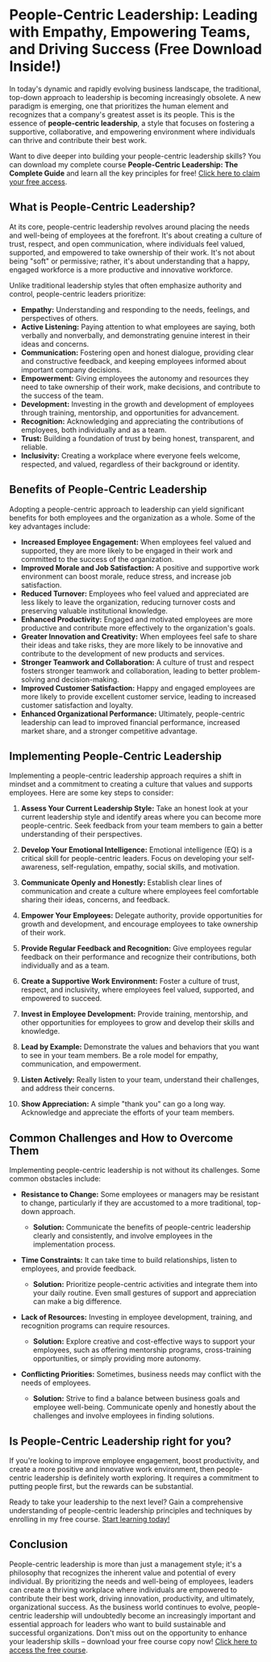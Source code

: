# People-Centric Leadership: Leading with Empathy, Empowering Teams, and Driving Success (Free Download Inside!)

In today's dynamic and rapidly evolving business landscape, the traditional, top-down approach to leadership is becoming increasingly obsolete. A new paradigm is emerging, one that prioritizes the human element and recognizes that a company's greatest asset is its people. This is the essence of **people-centric leadership**, a style that focuses on fostering a supportive, collaborative, and empowering environment where individuals can thrive and contribute their best work.

Want to dive deeper into building your people-centric leadership skills? You can download my complete course **People-Centric Leadership: The Complete Guide** and learn all the key principles for free! [Click here to claim your free access](https://udemywork.com/people-centric-leadership).

## What is People-Centric Leadership?

At its core, people-centric leadership revolves around placing the needs and well-being of employees at the forefront. It's about creating a culture of trust, respect, and open communication, where individuals feel valued, supported, and empowered to take ownership of their work. It's not about being "soft" or permissive; rather, it's about understanding that a happy, engaged workforce is a more productive and innovative workforce.

Unlike traditional leadership styles that often emphasize authority and control, people-centric leaders prioritize:

*   **Empathy:** Understanding and responding to the needs, feelings, and perspectives of others.
*   **Active Listening:** Paying attention to what employees are saying, both verbally and nonverbally, and demonstrating genuine interest in their ideas and concerns.
*   **Communication:** Fostering open and honest dialogue, providing clear and constructive feedback, and keeping employees informed about important company decisions.
*   **Empowerment:** Giving employees the autonomy and resources they need to take ownership of their work, make decisions, and contribute to the success of the team.
*   **Development:** Investing in the growth and development of employees through training, mentorship, and opportunities for advancement.
*   **Recognition:** Acknowledging and appreciating the contributions of employees, both individually and as a team.
*   **Trust:** Building a foundation of trust by being honest, transparent, and reliable.
*   **Inclusivity:** Creating a workplace where everyone feels welcome, respected, and valued, regardless of their background or identity.

## Benefits of People-Centric Leadership

Adopting a people-centric approach to leadership can yield significant benefits for both employees and the organization as a whole. Some of the key advantages include:

*   **Increased Employee Engagement:** When employees feel valued and supported, they are more likely to be engaged in their work and committed to the success of the organization.
*   **Improved Morale and Job Satisfaction:** A positive and supportive work environment can boost morale, reduce stress, and increase job satisfaction.
*   **Reduced Turnover:** Employees who feel valued and appreciated are less likely to leave the organization, reducing turnover costs and preserving valuable institutional knowledge.
*   **Enhanced Productivity:** Engaged and motivated employees are more productive and contribute more effectively to the organization's goals.
*   **Greater Innovation and Creativity:** When employees feel safe to share their ideas and take risks, they are more likely to be innovative and contribute to the development of new products and services.
*   **Stronger Teamwork and Collaboration:** A culture of trust and respect fosters stronger teamwork and collaboration, leading to better problem-solving and decision-making.
*   **Improved Customer Satisfaction:** Happy and engaged employees are more likely to provide excellent customer service, leading to increased customer satisfaction and loyalty.
*   **Enhanced Organizational Performance:** Ultimately, people-centric leadership can lead to improved financial performance, increased market share, and a stronger competitive advantage.

## Implementing People-Centric Leadership

Implementing a people-centric leadership approach requires a shift in mindset and a commitment to creating a culture that values and supports employees. Here are some key steps to consider:

1.  **Assess Your Current Leadership Style:** Take an honest look at your current leadership style and identify areas where you can become more people-centric. Seek feedback from your team members to gain a better understanding of their perspectives.

2.  **Develop Your Emotional Intelligence:** Emotional intelligence (EQ) is a critical skill for people-centric leaders. Focus on developing your self-awareness, self-regulation, empathy, social skills, and motivation.

3.  **Communicate Openly and Honestly:** Establish clear lines of communication and create a culture where employees feel comfortable sharing their ideas, concerns, and feedback.

4.  **Empower Your Employees:** Delegate authority, provide opportunities for growth and development, and encourage employees to take ownership of their work.

5.  **Provide Regular Feedback and Recognition:** Give employees regular feedback on their performance and recognize their contributions, both individually and as a team.

6.  **Create a Supportive Work Environment:** Foster a culture of trust, respect, and inclusivity, where employees feel valued, supported, and empowered to succeed.

7.  **Invest in Employee Development:** Provide training, mentorship, and other opportunities for employees to grow and develop their skills and knowledge.

8.  **Lead by Example:** Demonstrate the values and behaviors that you want to see in your team members. Be a role model for empathy, communication, and empowerment.

9.  **Listen Actively:** Really listen to your team, understand their challenges, and address their concerns.

10. **Show Appreciation:** A simple "thank you" can go a long way. Acknowledge and appreciate the efforts of your team members.

## Common Challenges and How to Overcome Them

Implementing people-centric leadership is not without its challenges. Some common obstacles include:

*   **Resistance to Change:** Some employees or managers may be resistant to change, particularly if they are accustomed to a more traditional, top-down approach.

    *   **Solution:** Communicate the benefits of people-centric leadership clearly and consistently, and involve employees in the implementation process.

*   **Time Constraints:** It can take time to build relationships, listen to employees, and provide feedback.

    *   **Solution:** Prioritize people-centric activities and integrate them into your daily routine. Even small gestures of support and appreciation can make a big difference.

*   **Lack of Resources:** Investing in employee development, training, and recognition programs can require resources.

    *   **Solution:** Explore creative and cost-effective ways to support your employees, such as offering mentorship programs, cross-training opportunities, or simply providing more autonomy.

*   **Conflicting Priorities:** Sometimes, business needs may conflict with the needs of employees.

    *   **Solution:** Strive to find a balance between business goals and employee well-being. Communicate openly and honestly about the challenges and involve employees in finding solutions.

## Is People-Centric Leadership right for you?

If you're looking to improve employee engagement, boost productivity, and create a more positive and innovative work environment, then people-centric leadership is definitely worth exploring. It requires a commitment to putting people first, but the rewards can be substantial.

Ready to take your leadership to the next level? Gain a comprehensive understanding of people-centric leadership principles and techniques by enrolling in my free course. [Start learning today!](https://udemywork.com/people-centric-leadership)

## Conclusion

People-centric leadership is more than just a management style; it's a philosophy that recognizes the inherent value and potential of every individual. By prioritizing the needs and well-being of employees, leaders can create a thriving workplace where individuals are empowered to contribute their best work, driving innovation, productivity, and ultimately, organizational success. As the business world continues to evolve, people-centric leadership will undoubtedly become an increasingly important and essential approach for leaders who want to build sustainable and successful organizations. Don't miss out on the opportunity to enhance your leadership skills – download your free course copy now! [Click here to access the free course](https://udemywork.com/people-centric-leadership).
